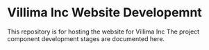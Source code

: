 # Villima Inc Website Developemnt
This repository is for hosting the website for Villima Inc
The project component development stages are documented here.
